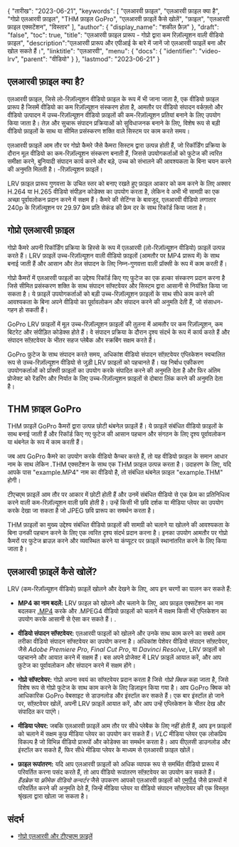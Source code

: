 {
"तारीख": "2023-06-21",
  "keywords": [
"एलआरवी फ़ाइल",
"एलआरवी फ़ाइल क्या है",
"गोप्रो एलआरवी फ़ाइल",
"THM फ़ाइल GoPro",
"एलआरवी फ़ाइलें कैसे खोलें",
"फ़ाइल",
"एलआरवी फ़ाइल एक्सटेंशन",
"विस्तार"
],
  "author": {
"display_name": "शकील फ़ैज़"
},
"draft": "false",
"toc": true,
"title": "एलआरवी फ़ाइल प्रारूप - गोप्रो द्वारा कम रिज़ॉल्यूशन वाली वीडियो फ़ाइल",
  "description":"एलआरवी प्रारूप और एपीआई के बारे में जानें जो एलआरवी फाइलें बना और खोल सकते हैं।",
"linktitle": "एलआरवी",
  "menu": {
    "docs": {
      "identifier": "video-lrv",
"parent": "वीडियो"
}
},
"lastmod": "2023-06-21"
}

## एलआरवी फ़ाइल क्या है?

एलआरवी फ़ाइल, जिसे लो-रिज़ॉल्यूशन वीडियो फ़ाइल के रूप में भी जाना जाता है, एक वीडियो फ़ाइल प्रारूप है जिसमें वीडियो का कम रिज़ॉल्यूशन संस्करण होता है, आमतौर पर वीडियो संपादन वर्कफ़्लो और वीडियो उत्पादन में उच्च-रिज़ॉल्यूशन वीडियो फ़ाइलों की कम-रिज़ॉल्यूशन प्रतियां बनाने के लिए उपयोग किया जाता है। तेज़ और सुचारू संपादन प्रक्रियाओं को सुविधाजनक बनाने के लिए, विशेष रूप से बड़ी वीडियो फ़ाइलों के साथ या सीमित प्रसंस्करण शक्ति वाले सिस्टम पर काम करते समय।

एलआरवी फ़ाइलें आम तौर पर गोप्रो कैमरे जैसे कैमरा सिस्टम द्वारा उत्पन्न होती हैं, जो रिकॉर्डिंग प्रक्रिया के दौरान मूल वीडियो का कम-रिज़ॉल्यूशन संस्करण बनाती हैं, जिससे उपयोगकर्ताओं को फुटेज की त्वरित समीक्षा करने, बुनियादी संपादन कार्य करने और बड़े, उच्च को संभालने की आवश्यकता के बिना चयन करने की अनुमति मिलती है। -रिज़ॉल्यूशन फ़ाइलें।

LRV फ़ाइल प्रारूप गुणवत्ता के उचित स्तर को बनाए रखते हुए फ़ाइल आकार को कम करने के लिए अक्सर H.264 या H.265 वीडियो संपीड़न कोडेक्स का उपयोग करता है, लेकिन वे अभी भी सामग्री का एक अच्छा पूर्वावलोकन प्रदान करने में सक्षम हैं। कैमरे की सेटिंग्स के बावजूद, एलआरवी वीडियो लगातार 240p के रिज़ॉल्यूशन पर 29.97 फ्रेम प्रति सेकंड की फ्रेम दर के साथ रिकॉर्ड किया जाता है।

## गोप्रो एलआरवी फ़ाइल

गोप्रो कैमरे अपनी रिकॉर्डिंग प्रक्रिया के हिस्से के रूप में एलआरवी (लो-रिज़ॉल्यूशन वीडियो) फ़ाइलें उत्पन्न करते हैं। LRV फ़ाइलें उच्च-रिज़ॉल्यूशन वाली वीडियो फ़ाइलों (आमतौर पर MP4 प्रारूप में) के साथ बनाई जाती हैं और आसान और तेज़ संपादन के लिए निम्न-गुणवत्ता वाली प्रॉक्सी के रूप में काम करती हैं।

गोप्रो कैमरों में एलआरवी फाइलों का उद्देश्य रिकॉर्ड किए गए फुटेज का एक हल्का संस्करण प्रदान करना है जिसे सीमित प्रसंस्करण शक्ति के साथ संपादन सॉफ्टवेयर और सिस्टम द्वारा आसानी से नियंत्रित किया जा सकता है। ये फ़ाइलें उपयोगकर्ताओं को बड़ी उच्च-रिज़ॉल्यूशन फ़ाइलों के साथ सीधे काम करने की आवश्यकता के बिना अपने वीडियो का पूर्वावलोकन और संपादन करने की अनुमति देती हैं, जो संसाधन-गहन हो सकती हैं।

GoPro LRV फ़ाइलों में मूल उच्च-रिज़ॉल्यूशन फ़ाइलों की तुलना में आमतौर पर कम रिज़ॉल्यूशन, कम बिटरेट और संपीड़ित कोडेक्स होते हैं। वे संपादन प्रक्रिया के दौरान दृश्य संदर्भ के रूप में कार्य करते हैं और संपादन सॉफ़्टवेयर के भीतर सहज प्लेबैक और स्क्रबिंग सक्षम करते हैं।

GoPro फ़ुटेज के साथ संपादन करते समय, अधिकांश वीडियो संपादन सॉफ़्टवेयर एप्लिकेशन स्वचालित रूप से उच्च-रिज़ॉल्यूशन वीडियो से जुड़ी LRV फ़ाइलों को पहचानते हैं। यह निर्बाध एकीकरण उपयोगकर्ताओं को प्रॉक्सी फ़ाइलों का उपयोग करके संपादित करने की अनुमति देता है और फिर अंतिम प्रोजेक्ट को रेंडरिंग और निर्यात के लिए उच्च-रिज़ॉल्यूशन फ़ाइलों से दोबारा लिंक करने की अनुमति देता है।

## THM फ़ाइल GoPro

THM फ़ाइलें GoPro कैमरों द्वारा उत्पन्न छोटी थंबनेल फ़ाइलें हैं। ये फ़ाइलें संबंधित वीडियो फ़ाइलों के साथ बनाई जाती हैं और रिकॉर्ड किए गए फुटेज की आसान पहचान और संगठन के लिए दृश्य पूर्वावलोकन या थंबनेल के रूप में काम करती हैं।

जब आप GoPro कैमरे का उपयोग करके वीडियो कैप्चर करते हैं, तो यह वीडियो फ़ाइल के समान आधार नाम के साथ लेकिन .THM एक्सटेंशन के साथ एक THM फ़ाइल उत्पन्न करता है। उदाहरण के लिए, यदि आपके पास "example.MP4" नाम का वीडियो है, तो संबंधित थंबनेल फ़ाइल "example.THM" होगी।

टीएचएम फ़ाइलें आम तौर पर आकार में छोटी होती हैं और उनमें संबंधित वीडियो से एक फ्रेम का प्रतिनिधित्व करने वाली कम-रिज़ॉल्यूशन वाली छवि होती है। उन्हें किसी भी छवि दर्शक या मीडिया प्लेयर का उपयोग करके देखा जा सकता है जो JPEG छवि प्रारूप का समर्थन करता है।

THM फ़ाइलों का मुख्य उद्देश्य संबंधित वीडियो फ़ाइलों की सामग्री को चलाने या खोलने की आवश्यकता के बिना उनकी पहचान करने के लिए एक त्वरित दृश्य संदर्भ प्रदान करना है। इनका उपयोग आमतौर पर गोप्रो कैमरों पर फुटेज ब्राउज़ करने और व्यवस्थित करने या कंप्यूटर पर फ़ाइलें स्थानांतरित करने के लिए किया जाता है।

## एलआरवी फ़ाइलें कैसे खोलें?

LRV (कम-रिज़ॉल्यूशन वीडियो) फ़ाइलें खोलने और देखने के लिए, आप इन चरणों का पालन कर सकते हैं:

- **MP4 का नाम बदलें:** LRV फ़ाइल को खोलने और चलाने के लिए, आप फ़ाइल एक्सटेंशन का नाम बदलकर [.MP4](/hi/video/mp4/) करके और .MPEG4 वीडियो फ़ाइलों को चलाने में सक्षम किसी भी एप्लिकेशन का उपयोग करके आसानी से ऐसा कर सकते हैं। .

- **वीडियो संपादन सॉफ्टवेयर:** एलआरवी फाइलों को खोलने और उनके साथ काम करने का सबसे आम तरीका वीडियो संपादन सॉफ्टवेयर का उपयोग करना है। अधिकांश पेशेवर वीडियो संपादन सॉफ़्टवेयर, जैसे _Adobe Premiere Pro_, _Final Cut Pro_, या _Davinci Resolve_, LRV फ़ाइलों को पहचानने और आयात करने में सक्षम हैं। बस अपने प्रोजेक्ट में LRV फ़ाइलें आयात करें, और आप फ़ुटेज का पूर्वावलोकन और संपादन करने में सक्षम होंगे।

- **गोप्रो सॉफ्टवेयर:** गोप्रो अपना स्वयं का सॉफ्टवेयर प्रदान करता है जिसे _गोप्रो क्विक_ कहा जाता है, जिसे विशेष रूप से गोप्रो फुटेज के साथ काम करने के लिए डिज़ाइन किया गया है। आप GoPro क्विक को आधिकारिक GoPro वेबसाइट से डाउनलोड और इंस्टॉल कर सकते हैं। एक बार इंस्टॉल हो जाने पर, सॉफ़्टवेयर खोलें, अपनी LRV फ़ाइलें आयात करें, और आप उन्हें एप्लिकेशन के भीतर देख और संपादित कर पाएंगे।

- **मीडिया प्लेयर:** जबकि एलआरवी फ़ाइलें आम तौर पर सीधे प्लेबैक के लिए नहीं होती हैं, आप इन फ़ाइलों को चलाने में सक्षम कुछ मीडिया प्लेयर का उपयोग कर सकते हैं। _VLC_ मीडिया प्लेयर एक लोकप्रिय विकल्प है जो विभिन्न वीडियो प्रारूपों और कोडेक्स का समर्थन करता है। आप वीएलसी डाउनलोड और इंस्टॉल कर सकते हैं, फिर सीधे मीडिया प्लेयर के माध्यम से एलआरवी फ़ाइल खोलें।

- **फ़ाइल रूपांतरण:** यदि आप एलआरवी फ़ाइलों को अधिक व्यापक रूप से समर्थित वीडियो प्रारूप में परिवर्तित करना पसंद करते हैं, तो आप वीडियो रूपांतरण सॉफ़्टवेयर का उपयोग कर सकते हैं। _हैंडब्रेक_ या _फ़्रीमेक वीडियो कन्वर्टर_ जैसे उपकरण आपको एलआरवी फ़ाइलों को [एमपी4](/hi/वीडियो/एमपी4/) जैसे प्रारूपों में परिवर्तित करने की अनुमति देते हैं, जिन्हें मीडिया प्लेयर या वीडियो संपादन सॉफ़्टवेयर की एक विस्तृत श्रृंखला द्वारा खोला जा सकता है।

## संदर्भ
* [गोप्रो एलआरवी और टीएचएम फ़ाइलें](https://shotkit.com/lrv-thm-file/)

